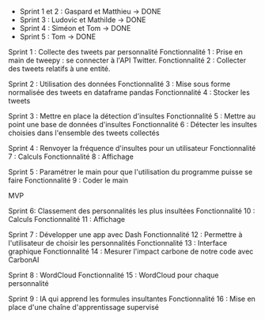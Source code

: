 - Sprint 1 et 2 : Gaspard et Matthieu -> DONE
- Sprint 3 : Ludovic et Mathilde -> DONE
- Sprint 4 : Siméon et Tom -> DONE
- Sprint 5 : Tom -> DONE

Sprint 1 :
Collecte des tweets par personnalité
Fonctionnalité 1 : Prise en main de tweepy : se connecter à l'API Twitter.
Fonctionnalité 2 : Collecter des tweets relatifs à une entité.

Sprint 2 : Utilisation des données
Fonctionnalité 3 : Mise sous forme normalisée des tweets en dataframe pandas
Fonctionnalité 4 : Stocker les tweets

Sprint 3 :
Mettre en place la détection d'insultes
Fonctionnalité 5 : Mettre au point une base de données d'insultes
Fonctionnalité 6 : Détecter les insultes choisies dans l'ensemble des tweets collectés

Sprint 4 :
Renvoyer la fréquence d'insultes pour un utilisateur
Fonctionnalité 7 : Calculs
Fonctionnalité 8 : Affichage

Sprint 5 :
Paramétrer le main pour que l'utilisation du programme puisse se faire
Fonctionnalité 9 : Coder le main

MVP

Sprint 6:
Classement des personnalités les plus insultées
Fonctionnalité 10 : Calculs
Fonctionnalité 11 : Affichage

Sprint 7 :
Développer une app avec Dash
Fonctionnalité 12 : Permettre à l'utilisateur de choisir les personnalités
Fonctionnalité 13 : Interface graphique
Fonctionnalité 14 : Mesurer l'impact carbone de notre code avec CarbonAI

Sprint 8 :
WordCloud
Fonctionnalité 15 : WordCloud pour chaque personnalité

Sprint 9 :
IA qui apprend les formules insultantes
Fonctionnalité 16 : Mise en place d'une chaîne d'apprentissage supervisé
